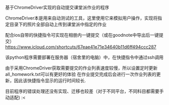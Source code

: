 基于ChromeDriver实现的自动提交课堂派作业的程序

ChromeDriver本是用来自动测试的工具，这里使用它来模拟用户操作，实现将指定目录下的照片全部自动上传到课堂派中指定的作业

配合ios自带的快捷指令可实现在相册内一键提交（或在goodnote中导出后一键提交）
https://www.icloud.com/shortcuts/67eae41e71e34640b11d6ff494ccc287

该python程序需要部署在服务器（宿舍里的电脑）中，在快捷指令中通过ssh调用

由于采用ChromeDriver获取需要提交的作业列表速度较慢，所以设置定时更新all_homework.txt可以有更好的体验
在作业提交完成后会进行一次作业列表的更新，因此该快捷指令显示的运行时间较长.

目前程序的错误处理还没有实现、迁移也较差（对于不同平台，不同科目都需要手动适配) :<
